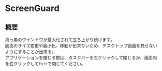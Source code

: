 # ScreenGuard

## 概要

真っ黒のウインドウが最大化されて立ち上がり続けます。  
画面のサイズ変更や最小化、移動が出来ないため、デスクトップ画面を見せないようにすることが出来る。  
アプリケーションを閉じる際は、タスクバーを右クリックして閉じるか、画面内を右クリックして`Exit`で閉じてください。  
